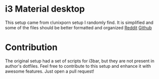 # i3 Material desktop
This setup came from r/unixporn setup I randomly find. It is simplified and some of the files should be better formatted and organized
[Reddit](https://www.reddit.com/r/unixporn/comments/4qa0jm/i3gaps_finally_finished_my_setup/)
[Github](https://github.com/Carwyndalrymple/dotfiles)

# Contribution
The original setup had a set of scripts for i3bar, but they are not present in author's dotfiles. Feel free to contribute to this setup and enhance it with awesome features. Just open a pull request!

